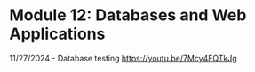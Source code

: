 # **Module 12: Databases and Web Applications**

11/27/2024 - Database testing https://youtu.be/7Mcy4FQTkJg